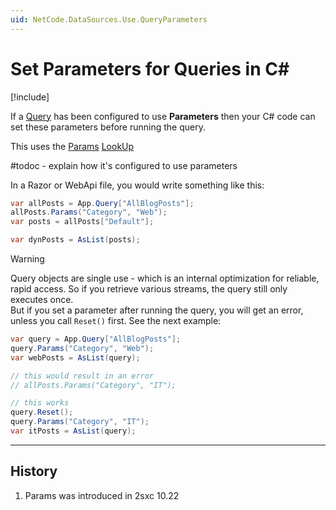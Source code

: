 ```yaml
---
uid: NetCode.DataSources.Use.QueryParameters
---
```


# Set Parameters for Queries in C#

[!include[](~/basics/stack/_shared-float-summary.md)]
<style>.context-box-summary .query { visibility: visible; } </style>

If a [Query](xref:Basics.Query.Index) has been configured to use **Parameters** 
then your C# code can set these parameters before running the query. 

This uses the [Params](xref:Basics.LookUp.Params) [LookUp](xref:Basics.LookUp.Index)

#todoc - explain how it's configured to use parameters


In a Razor or WebApi file, you would write something like this:

```cs
var allPosts = App.Query["AllBlogPosts"];
allPosts.Params("Category", "Web");
var posts = allPosts["Default"];

var dynPosts = AsList(posts);
```

> [!WARNING]
> Query objects are single use - which is an internal optimization for reliable, rapid access. 
> So if you retrieve various streams, the query still only executes once.  
> But if you set a parameter after running the query, you will get an error, unless you call `Reset()` first. 
> See the next example:


```cs
var query = App.Query["AllBlogPosts"];
query.Params("Category", "Web");
var webPosts = AsList(query);

// this would result in an error
// allPosts.Params("Category", "IT");

// this works
query.Reset();
query.Params("Category", "IT");
var itPosts = AsList(query);
```



---

## History

1. Params was introduced in 2sxc 10.22
